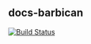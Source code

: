 docs-barbican
---

[![Build Status](https://travis-ci.org/rackerlabs/docs-barbican.svg?branch=master)](https://travis-ci.org/rackerlabs/docs-barbican)
